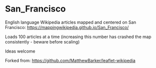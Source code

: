 # San_Francisco

English language Wikipedia articles mapped and centered on San Francisco: https://mappingwikipedia.github.io/San_Francisco/

Loads 100 articles at a time (increasing this number has crashed the map consistently - beware before scaling)

Ideas welcome

Forked from: https://github.com/MatthewBarker/leaflet-wikipedia

